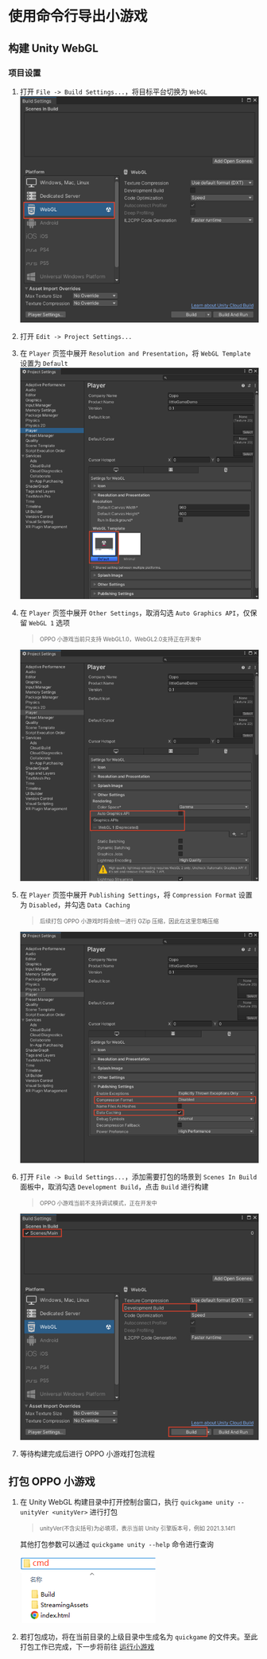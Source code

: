 # 使用命令行导出小游戏

## 构建 Unity WebGL

### 项目设置

1. 打开 `File -> Build Settings...`，将目标平台切换为 `WebGL`
![UnityPlatform](image/UnityPlatform.png)

2. 打开 `Edit -> Project Settings...`

3. 在 `Player` 页签中展开 `Resolution and Presentation`，将 `WebGL Template` 设置为 `Default`
![UnityWebGLTemplate](image/UnityWebGLTemplate.png)

4. 在 `Player` 页签中展开 `Other Settings`，取消勾选 `Auto Graphics API`，仅保留 `WebGL 1` 选项
    > <span style="font-size:0.8em">OPPO 小游戏当前只支持 WebGL1.0，WebGL2.0支持正在开发中</span>

    ![UnityGraphicsAPI](image/UnityGraphicsAPI.png)

5. 在 `Player` 页签中展开 `Publishing Settings`，将 `Compression Format` 设置为 `Disabled`，并勾选 `Data Caching`
    > <span style="font-size:0.8em">后续打包 OPPO 小游戏时将会统一进行 GZip 压缩，因此在这里忽略压缩</span>

    ![UnityPublishCompression](image/UnityPublishCompression.png)

6. 打开 `File -> Build Settings...`，添加需要打包的场景到 `Scenes In Build` 面板中，取消勾选 `Development Build`，点击 `Build` 进行构建
    > <span style="font-size:0.8em">OPPO 小游戏当前不支持调试模式，正在开发中</span>

    ![UnityBuild](image/UnityBuild.png)

7. 等待构建完成后进行 OPPO 小游戏打包流程

## 打包 OPPO 小游戏

1. 在 Unity WebGL 构建目录中打开控制台窗口，执行 `quickgame unity --unityVer <unityVer>` 进行打包
    > <span style="font-size:0.8em">unityVer(不含尖括号)为必填项，表示当前 Unity 引擎版本号，例如 2021.3.14f1</span>

    其他打包参数可以通过 `quickgame unity --help` 命令进行查询

    ![OpenCMD](image/OpenCMD.png)

2. 若打包成功，将在当前目录的上级目录中生成名为 `quickgame` 的文件夹。至此打包工作已完成，下一步将前往 [运行小游戏](RunQuickGame.md)